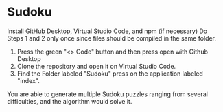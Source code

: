 # Sudoku

Install GitHub Desktop, Virtual Studio Code, and npm (if necessary)
Do Steps 1 and 2 only once since files should be compiled in the same folder.
1. Press the green "<> Code" button and then press open with Github Desktop
2. Clone the repository and open it on Virtual Studio Code.
3. Find the Folder labeled "Sudoku" press on the application labeled "index".

You are able to generate multiple Sudoku puzzles ranging from several difficulties, and the algorithm would solve it.
